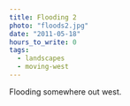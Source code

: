 ```yaml
---
title: Flooding 2
photo: "floods2.jpg"
date: "2011-05-18"
hours_to_write: 0
tags:
  - landscapes
  - moving-west
---
```


Flooding somewhere out west.
